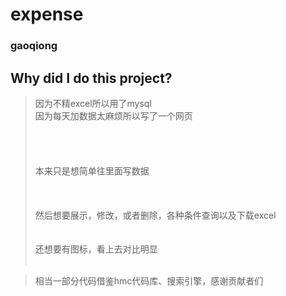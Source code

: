 # expense
### gaoqiong
## Why did I do this project?
> 因为不精excel所以用了mysql<br/>
> 因为每天加数据太麻烦所以写了一个网页<br/><br/><br/><br/><br/>
> 本来只是想简单往里面写数据<br/><br/><br/><br/>
> 然后想要展示，修改，或者删除，各种条件查询以及下载excel<br/><br/><br/>
> 还想要有图标，看上去对比明显<br/><br/>

> 相当一部分代码借鉴hmc代码库、搜索引擎，感谢贡献者们<br/>
